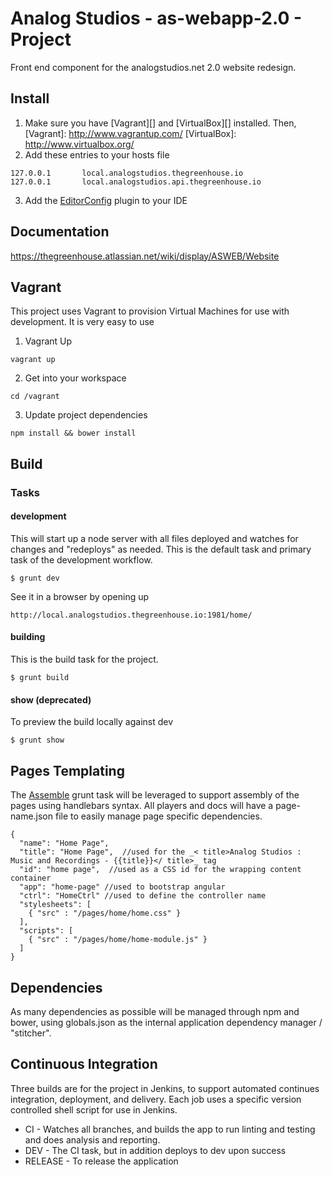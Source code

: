 # Analog Studios - as-webapp-2.0 - Project

Front end component for the analogstudios.net 2.0 website redesign.

## Install

1. Make sure you have [Vagrant][] and [VirtualBox][] installed. Then,
[Vagrant]: http://www.vagrantup.com/
[VirtualBox]: http://www.virtualbox.org/
2. Add these entries to your hosts file
```
127.0.0.1       local.analogstudios.thegreenhouse.io
127.0.0.1       local.analogstudios.api.thegreenhouse.io
```
3. Add the [EditorConfig][] plugin to your IDE

[EditorConfig]: http://editorconfig.org/


## Documentation
https://thegreenhouse.atlassian.net/wiki/display/ASWEB/Website

## Vagrant
This project uses Vagrant to provision Virtual Machines for use with development.  It is very easy to use

1. Vagrant Up
```
vagrant up
```
2. Get into your workspace
```
cd /vagrant
```
3. Update project dependencies
```
npm install && bower install
```

## Build

### Tasks
#### development
This will start up a node server with all files deployed and watches for changes and "redeploys" as needed.  This is the
default task and primary task of the development workflow.

```
$ grunt dev
```

See it in a browser by opening up

```
http://local.analogstudios.thegreenhouse.io:1981/home/
```

#### building
This is the build task for the project.

```
$ grunt build
```

#### show (deprecated)
To preview the build locally against dev

```
$ grunt show
```

## Pages Templating
The [Assemble][] grunt task will be leveraged to support assembly of the pages using handlebars syntax.  All players
and docs will have a page-name.json file to easily manage page specific dependencies.

```
{
  "name": "Home Page",
  "title": "Home Page",  //used for the _< title>Analog Studios : Music and Recordings - {{title}}</ title>_ tag
  "id": "home page",  //used as a CSS id for the wrapping content container
  "app": "home-page" //used to bootstrap angular
  "ctrl": "HomeCtrl" //used to define the controller name
  "stylesheets": [
    { "src" : "/pages/home/home.css" }
  ],
  "scripts": [
    { "src" : "/pages/home/home-module.js" }
  ]
}
```

[Assemble]: http://assemble.io/

## Dependencies
As many dependencies as possible will be managed through npm and bower, using globals.json as the internal application
dependency manager / "stitcher".

## Continuous Integration
Three builds are for the project in Jenkins, to support automated continues integration, deployment, and delivery.
Each job uses a specific version controlled shell script for use in Jenkins.

* CI - Watches all branches, and builds the app to run linting and testing and does analysis and reporting.
* DEV - The CI task, but in addition deploys to dev upon success
* RELEASE - To release the application
